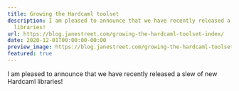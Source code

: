 ```yaml
---
title: Growing the Hardcaml toolset
description: I am pleased to announce that we have recently released a slew of newHardcaml
  libraries!
url: https://blog.janestreet.com/growing-the-hardcaml-toolset-index/
date: 2020-12-01T00:00:00-00:00
preview_image: https://blog.janestreet.com/growing-the-hardcaml-toolset-index/Hardcaml_blog_image_scaled.png
featured: true
---
```


<p>I am pleased to announce that we have recently released a slew of new
Hardcaml libraries!</p>
